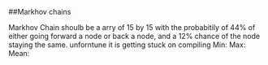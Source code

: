 ##Markhov chains



Markhov Chain shoulb be a  arry of 15 by 15
with the probabitily of 44% of either going forward a node or back a node,
and a 12% chance of the node staying the same.
unforntune it is getting stuck on compiling
Min:
Max:
Mean:
